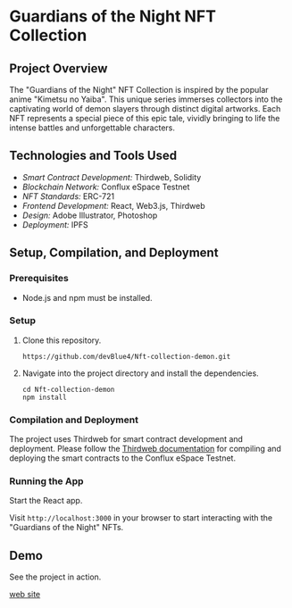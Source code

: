 # Guardians of the Night NFT Collection

## Project Overview
The "Guardians of the Night" NFT Collection is inspired by the popular anime "Kimetsu no Yaiba". This unique series immerses collectors into the captivating world of demon slayers through distinct digital artworks. Each NFT represents a special piece of this epic tale, vividly bringing to life the intense battles and unforgettable characters.

## Technologies and Tools Used
- *Smart Contract Development:* Thirdweb, Solidity
- *Blockchain Network:* Conflux eSpace Testnet
- *NFT Standards:* ERC-721
- *Frontend Development:* React, Web3.js, Thirdweb
- *Design:* Adobe Illustrator, Photoshop
- *Deployment:* IPFS

## Setup, Compilation, and Deployment

### Prerequisites
- Node.js and npm must be installed. 

### Setup
1. Clone this repository.
   
    ```
    https://github.com/devBlue4/Nft-collection-demon.git
    ```
    
3. Navigate into the project directory and install the dependencies.

    ```
    cd Nft-collection-demon
    npm install
    ```

### Compilation and Deployment
The project uses Thirdweb for smart contract development and deployment. Please follow the [Thirdweb documentation](https://docs.thirdweb.com/getting-started/overview) for compiling and deploying the smart contracts to the Conflux eSpace Testnet.

### Running the App
Start the React app.

Visit `http://localhost:3000` in your browser to start interacting with the "Guardians of the Night" NFTs.

## Demo

See the project in action.

[web site](https://nft-collection-guardians.vercel.app/)
